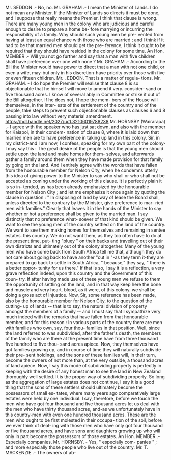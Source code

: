 Mr. SEDDON .- No, no. Mr. GRAHAM .- I mean the Minister of Lands. I do not mean any Minister. If the Minister of Lands so directs it must be done, and I suppose that really means the Premier. I think that clause is wrong. There are many young men in the colony who are judicious and careful enough to desire to prepare a home be- fore marrying or incurring the responsibility of a family. Why should such young men be pre- vented from having at least an equal chance with those who are married ; and I think if it had to be that married men should get the pre- ference, I think it ought to be required that they should have resided in the colony for some time. An Hon. MEMBER .- Will you not go further and say that a man with five children shall have preference over one with none ? Mr. GRAHAM .- According to the Bill the Minister would have power to direct that a man with not one child, or even a wife, may-but only in his discretion-have priority over those with five or even fifteen children. Mr. . EDDON. That is a matter of regula- tions. Mr. GRAHAM. - I do hope the Premier will realise that clause 8 is so objectionable that he himself will move to amend it very. consider- sand or five thousand acres. I know of several ably in Committee or strike it out of the Bill altogether. If he does not, I hope the mem- bers of the House will themselves, in the inter- ests of the settlement of the country and of the people, take steps to prevent such objectionable clauses as clauses 6 and 8 passing into law without very material amendment. https://hdl.handle.net/2027/uc1.32106019788238 Mr. HORNSBY (Wairarapa) .- I agree with the speaker who has just sat down, and also with the member for Kaiapoi, in their condem- nation of clause 8, where it is laid down that married men are to have preference in taking up land in this colony. Sir, in my district-and I am now, I confess, speaking for my own part of the colony-I may say this : The great desire of the people is that the young men should settle upon the land and make homes for them- selves, and afterwards gather a family around them when they have made provision for that family by going on the land. And I entirely agree with the words that have fallen from the honourable member for Nelson City, when he condemns utterly this idea of giving power to the Minister to say who shall or who shall not be accepted as coming under the working of this clause. It is perfectly plain it is so in- tended, as has been already emphasized by the honourable member for Nelson City ; and let me emphasize it once again by quoting the clause in question : " In disposing of land by way of lease the Board shall, unless directed to the contrary by the Minister, give preference to mar- ried men with families." Clearly that leaves it in the hands of the Minister to say whether or hot a preference shall be given to the married man. I say distinctly that no preference what- soever of that kind should be given. We want to see the young men of the country settled on the land of the country. We want to see them making homes for themselves and remaining in sentee estates. this country. We do not want them, as they too often have to do at the present time, put- ting "bluey " on their backs and travelling out of their own districts and ultimately out of the colony altogether. Many of the young men who have come back from South Africa tell me that, although they do not care about going back to have another "cut in "-as they term it-they are prepared to go back to settle in South Africa, " because," they say, " there is a better oppor- tunity for us there." If that is so, I say it is a reflection, a very grave reflection indeed, upon this country and the Government of this coun- try. If after having made use of these young men we refuse to them the opportunity of settling on the land, and in that way keep here the bone and muscle and very heart. blood, as it were, of this colony. we shall be doing a gross act of injustice. Now, Sir, some reference has been made, also by the honourable member for Nelson City, to the question of the cutting- up of lands -- that is to say, the natural division of property amongst the members of a family -- and I must say that I sympathize very much indeed with the remarks that have fallen from that honourable member, and for this reason : In various parts of the country there are men with families who own, say, four thou- families in that position. Well, since the land referred to was subdivided, after the father's death, the members of the family who are there at the present time have from three thousand five hundred to five thou- sand acres apiece. Now, they themselves have got families growing up, and in course of time they will naturally subdivide their pre- sent holdings, and the sons of these families will, in their turn, become the owners of not more than, at the very outside, a thousand acres of land apiece. Now, I say this mode of subdividing property is perfectly in keeping with the desire of any honest man to see the land in New Zealand thoroughly well settled. It is the proper way of subdividing property. So long as the aggregation of large estates does not continue, I say it is a good thing that the sons of these settlers should ultimately become the possessors of small es- tates, where many years ago comparatively large estates were held by one individual. I say, therefore, before we touch the men who have got four thousand and five thousand acres let us deal with the men who have thirty thousand acres, and-as we unfortunately have in this country-men with even one hundred thousand acres. These are the men who ought to be first molested in their occupa- tion of the soil, before we ever think of deal- ing with those men who have only got four thousand or five thousand acres, and have sons and daughters growing up who will only in part become the possessors of those estates. An Hon. MEMBER .- Especially companies. Mr. HORNSBY. - Yes, " especially com- panies " ; and more especially those people who live out of the country. Mr. T. MACKENZIE .- The owners of ab- 